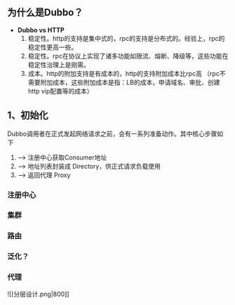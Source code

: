 
## 为什么是Dubbo？

 - **Dubbo vs  HTTP**
	1.  稳定性。http的支持是集中式的，rpc的支持是分布式的。经验上，rpc的稳定性更高一些。
	2.  稳定性。rpc在协议上实现了诸多功能如限流、熔断、降级等，这些功能在稳定性治理上是刚需。
	3.  成本。http的附加支持是有成本的，http的支持附加成本比rpc高 （rpc不需要附加成本，这些附加成本是指：LB的成本，申请域名、审批、创建http vip配置等的成本）


## 1、初始化

Dubbo调用者在正式发起网络请求之前，会有一系列准备动作。其中核心步骤如下
1.  --> 注册中心获取Consumer地址
2.  --> 地址列表封装成 Directory，供正式请求负载使用
3.  --> 返回代理 Proxy

### 注册中心


### 集群


### 路由


### 泛化？


### 代理







![[分层设计.png|800]]



